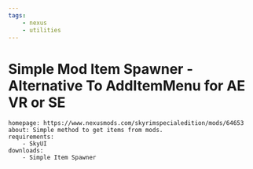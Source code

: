 ```yaml
---
tags:
    - nexus
    - utilities
---
```


# Simple Mod Item Spawner -Alternative To AddItemMenu for AE VR or SE

```project_info
homepage: https://www.nexusmods.com/skyrimspecialedition/mods/64653
about: Simple method to get items from mods.
requirements:
    - SkyUI
downloads:
    - Simple Item Spawner
```
